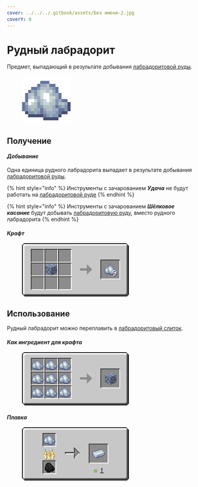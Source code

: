 ```yaml
---
cover: ../../../.gitbook/assets/Без имени-2.jpg
coverY: 0
---
```


# Рудный лабрадорит

Предмет, выпадающий в результате добывания [лабрадоритовой руды](../../rudy/labradoritovaya-ruda.md).

<figure><img src="../../../.gitbook/assets/raw_silver_ore.png" alt=""><figcaption></figcaption></figure>

## Получение

#### _Добывание_

Одна единица рудного лабрадорита выпадает в результате добывания [лабрадоритовой руды](../../rudy/labradoritovaya-ruda.md).

{% hint style="info" %}
Инструменты с зачарованием _**Удача**_ не будут работать на [лабрадоритовой руде](../../rudy/labradoritovaya-ruda.md)
{% endhint %}

{% hint style="info" %}
Инструменты с зачарованием _**Шёлковое касание**_ будут добывать [лабрадоритовую руду](../../rudy/labradoritovaya-ruda.md), вместо рудного лабрадорита
{% endhint %}

#### _Крафт_



<figure><img src="../../../.gitbook/assets/raw_silver_ore_result-multi.png" alt=""><figcaption></figcaption></figure>

## Использование

Рудный лабрадорит можно переплавить в [лабрадоритовый слиток](labradoritovyi-slitok.md).

#### _Как ингредиент для крафта_

<figure><img src="../../../.gitbook/assets/raw_silver_ore_block_result-x1.png" alt=""><figcaption></figcaption></figure>

#### _Плавка_

<figure><img src="../../../.gitbook/assets/raw_silver_ore_ing.png" alt=""><figcaption></figcaption></figure>
